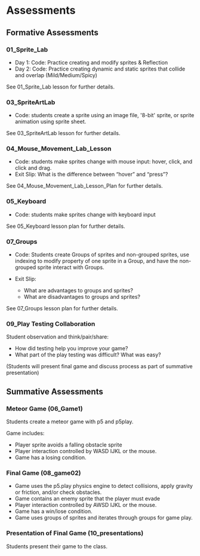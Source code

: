# Assessments

## Formative Assessments

### 01_Sprite_Lab
* Day 1: Code: Practice creating and modify sprites & Reflection
* Day 2: Code: Practice creating dynamic and static sprites that collide and overlap (Mild/Medium/Spicy)

See 01_Sprite_Lab lesson for further details.  

### 03_SpriteArtLab
* Code: students create a sprite using an image file, '8-bit' sprite, or sprite animation using sprite sheet.

See 03_SpriteArtLab lesson for further details.  

### 04_Mouse_Movement_Lab_Lesson
* Code: students make sprites change with mouse input: hover, click, and click and drag.
* Exit Slip: What is the difference between “hover” and “press”? 

See 04_Mouse_Movement_Lab_Lesson_Plan for further details.

### 05_Keyboard
* Code: students make sprites change with keyboard input

See 05_Keyboard lesson plan for further details.

### 07_Groups
* Code: Students create Groups of sprites and non-grouped sprites, use indexing to modify property of one sprite in a Group, and have the non-grouped sprite interact with Groups.

* Exit Slip:
  * What are advantages to groups and sprites?
  * What are disadvantages to groups and sprites?
  
See 07_Groups lesson plan for further details.

### 09_Play Testing Collaboration
Student observation and think/pair/share: 
* How did testing help you improve your game?
* What part of the play testing was difficult? What was easy?

(Students will present final game and discuss process as part of summative presentation)

## Summative Assessments

### Meteor Game (06_Game1)
Students create a meteor game with p5 and p5play.

Game includes:
* Player sprite avoids a falling obstacle sprite
* Player interaction controlled by  WASD IJKL or the mouse.
* Game has a losing condition.

### Final Game (08_game02)
* Game uses the p5.play physics engine to detect collisions, apply gravity or friction, and/or check obstacles.
* Game contains an enemy sprite that the player must evade
* Player interaction controlled by  AWSD IJKL or the mouse.
* Game has a win/lose condition.
* Game uses groups of sprites and iterates through groups for game play.

### Presentation of Final Game (10_presentations)
Students present their game to the class.
